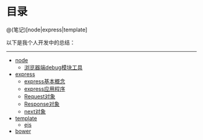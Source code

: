 # 目录

@(笔记)[node|express|template]

以下是我个人开发中的总结：

-------------------

- [node](https://github.com/lhywell/book/blob/master/node/README.md)
	- [浏览器端debug模块工具](https://github.com/lhywell/book/blob/master/node/1.1debug.md)
- [express](https://github.com/lhywell/book/tree/master/express4.x/README.md)
    - [express基本概念](https://github.com/lhywell/book/tree/master/express4.x/README.md)
    - [express应用程序](https://github.com/lhywell/book/blob/master/express4.x/1.1README.md)
    - [Request对象](https://github.com/lhywell/book/blob/master/express4.x/1.2README.md)
    - [Response对象](https://github.com/lhywell/book/tree/master/express4.x/1.3README.md)
    - [next对象](https://github.com/lhywell/book/blob/master/express4.x/1.4README.md)
- [template](https://github.com/lhywell/book/blob/master/template/README.md)
	- [ejs](https://github.com/lhywell/book/blob/master/template/ejs.md)
- [bower](https://github.com/lhywell/book/blob/master/bower/README.md)
